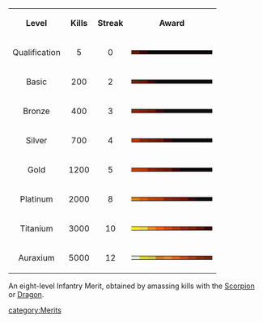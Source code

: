 <table>
<tbody>
<tr class="odd">
<td style="text-align: center;"><p><b>Level</b></p></td>
<td style="text-align: center;"><p><b>Kills</b></p></td>
<td style="text-align: center;"><p><b>Streak</b></p></td>
<td style="text-align: center;"><p><b>Award</b></p></td>
</tr>
<tr class="even">
<td style="text-align: center;"><p>Qualification</p></td>
<td style="text-align: center;"><p>5</p></td>
<td style="text-align: center;"><p>0</p></td>
<td style="text-align: center;"><table class="bigmerit">
<tr>
<td bgcolor="#661502">
</td>
<td bgcolor="#3b0009">
</td>
<td bgcolor="#0d090a">
</td>
<td bgcolor="#0d090a">
</td>
<td bgcolor="#0d090a">
</td>
<td bgcolor="#0d090a">
</td>
<td bgcolor="#0d090a">
</td>
<td bgcolor="#0d090a">
</td>
<td bgcolor="#0d090a">
</td>
<td bgcolor="#0d090a">
</td>
</tr>
</table></td>
</tr>
<tr class="odd">
<td style="text-align: center;"><p>Basic</p></td>
<td style="text-align: center;"><p>200</p></td>
<td style="text-align: center;"><p>2</p></td>
<td style="text-align: center;"><table class="bigmerit">
<tr>
<td bgcolor="#701f08">
</td>
<td bgcolor="#661502">
</td>
<td bgcolor="#3b0009">
</td>
<td bgcolor="#0d090a">
</td>
<td bgcolor="#0d090a">
</td>
<td bgcolor="#0d090a">
</td>
<td bgcolor="#0d090a">
</td>
<td bgcolor="#0d090a">
</td>
<td bgcolor="#0d090a">
</td>
<td bgcolor="#0d090a">
</td>
</tr>
</table></td>
</tr>
<tr class="even">
<td style="text-align: center;"><p>Bronze</p></td>
<td style="text-align: center;"><p>400</p></td>
<td style="text-align: center;"><p>3</p></td>
<td style="text-align: center;"><table class="bigmerit">
<tr>
<td bgcolor="#822405">
</td>
<td bgcolor="#701f08">
</td>
<td bgcolor="#661502">
</td>
<td bgcolor="#3b0009">
</td>
<td bgcolor="#0d090a">
</td>
<td bgcolor="#0d090a">
</td>
<td bgcolor="#0d090a">
</td>
<td bgcolor="#0d090a">
</td>
<td bgcolor="#0d090a">
</td>
<td bgcolor="#0d090a">
</td>
</tr>
</table></td>
</tr>
<tr class="odd">
<td style="text-align: center;"><p>Silver</p></td>
<td style="text-align: center;"><p>700</p></td>
<td style="text-align: center;"><p>4</p></td>
<td style="text-align: center;"><table class="bigmerit">
<tr>
<td bgcolor="#b23807">
</td>
<td bgcolor="#822405">
</td>
<td bgcolor="#701f08">
</td>
<td bgcolor="#661502">
</td>
<td bgcolor="#3b0009">
</td>
<td bgcolor="#0d090a">
</td>
<td bgcolor="#0d090a">
</td>
<td bgcolor="#0d090a">
</td>
<td bgcolor="#0d090a">
</td>
<td bgcolor="#0d090a">
</td>
</tr>
</table></td>
</tr>
<tr class="even">
<td style="text-align: center;"><p>Gold</p></td>
<td style="text-align: center;"><p>1200</p></td>
<td style="text-align: center;"><p>5</p></td>
<td style="text-align: center;"><table class="bigmerit">
<tr>
<td bgcolor="#b94106">
</td>
<td bgcolor="#b23807">
</td>
<td bgcolor="#822405">
</td>
<td bgcolor="#701f08">
</td>
<td bgcolor="#661502">
</td>
<td bgcolor="#3b0009">
</td>
<td bgcolor="#0d090a">
</td>
<td bgcolor="#0d090a">
</td>
<td bgcolor="#0d090a">
</td>
<td bgcolor="#0d090a">
</td>
</tr>
</table></td>
</tr>
<tr class="odd">
<td style="text-align: center;"><p>Platinum</p></td>
<td style="text-align: center;"><p>2000</p></td>
<td style="text-align: center;"><p>8</p></td>
<td style="text-align: center;"><table class="bigmerit">
<tr>
<td bgcolor="#d47d1c">
</td>
<td bgcolor="#d45809">
</td>
<td bgcolor="#b94106">
</td>
<td bgcolor="#b23807">
</td>
<td bgcolor="#822405">
</td>
<td bgcolor="#701f08">
</td>
<td bgcolor="#661502">
</td>
<td bgcolor="#3b0009">
</td>
<td bgcolor="#0d090a">
</td>
<td bgcolor="#0d090a">
</td>
</tr>
</table></td>
</tr>
<tr class="even">
<td style="text-align: center;"><p>Titanium</p></td>
<td style="text-align: center;"><p>3000</p></td>
<td style="text-align: center;"><p>10</p></td>
<td style="text-align: center;"><table class="bigmerit">
<tr>
<td bgcolor="#fded0e">
</td>
<td bgcolor="#efd641">
</td>
<td bgcolor="#f48b21">
</td>
<td bgcolor="#f1620b">
</td>
<td bgcolor="#d14807">
</td>
<td bgcolor="#b23807">
</td>
<td bgcolor="#952806">
</td>
<td bgcolor="#7f2209">
</td>
<td bgcolor="#661502">
</td>
<td bgcolor="#3b0009">
</td>
</tr>
</table></td>
</tr>
<tr class="odd">
<td style="text-align: center;"><p>Auraxium</p></td>
<td style="text-align: center;"><p>5000</p></td>
<td style="text-align: center;"><p>12</p></td>
<td style="text-align: center;"><table class="bigmerit">
<tr>
<td bgcolor="#e2e9dd">
</td>
<td bgcolor="#e1d80c">
</td>
<td bgcolor="#d5c43a">
</td>
<td bgcolor="#d87815">
</td>
<td bgcolor="#ee8920">
</td>
<td bgcolor="#f1620b">
</td>
<td bgcolor="#d14807">
</td>
<td bgcolor="#b23807">
</td>
<td bgcolor="#952806">
</td>
<td bgcolor="#7f2209">
</td>
</tr>
</table></td>
</tr>
</tbody>
</table>

An eight-level Infantry Merit, obtained by amassing kills with the
[Scorpion](Scorpion.md) or [Dragon](Dragon.md).

[category:Merits](category:Merits.md)
